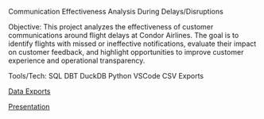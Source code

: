 Communication Effectiveness Analysis During Delays/Disruptions

Objective:
This project analyzes the effectiveness of customer communications around flight delays at Condor Airlines. The goal is to identify flights with missed or ineffective 
notifications, evaluate their impact on customer feedback, and highlight opportunities to improve customer experience and operational transparency.

Tools/Tech:
  SQL
  DBT
  DuckDB
  Python
  VSCode
  CSV Exports

[Data Exports](https://docs.google.com/spreadsheets/d/1-9xiMRar9Ambw5Q_p6_oAEsYmfePTwGL2RjgrAyI21E/edit?gid=774518951#gid=774518951) 

[Presentation](https://docs.google.com/presentation/d/1au7WNG84m6qhf5G-Hp2MpwZaFkYgC1ZuabGtPn81Gwg/edit?slide=id.g3733a8a528b_2_6#slide=id.g3733a8a528b_2_6)
